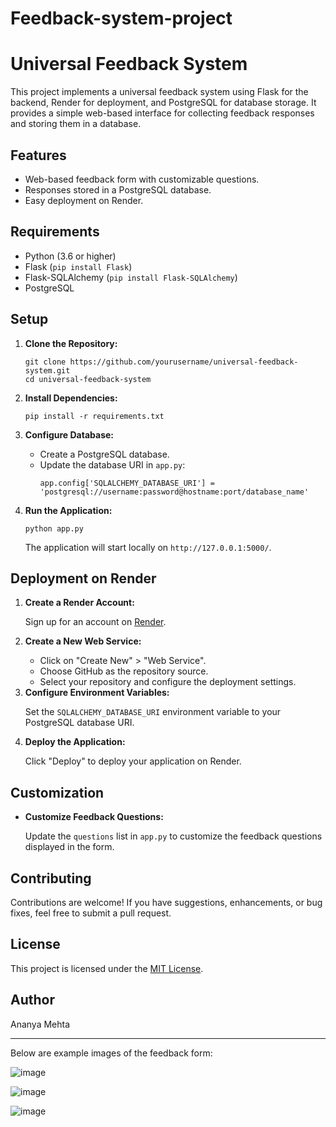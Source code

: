# Feedback-system-project
<!DOCTYPE html>
<html lang="en">

<head>
    <meta charset="UTF-8">
    <meta name="viewport" content="width=device-width, initial-scale=1.0">
    
</head>

<body>

  <h1>Universal Feedback System</h1>

  <p>
        This project implements a universal feedback system using Flask for the backend, Render for deployment, and
        PostgreSQL for database storage. It provides a simple web-based interface for collecting feedback responses and
        storing them in a database.
    </p>
    <h2>Features</h2>
    <ul>
        <li>Web-based feedback form with customizable questions.</li>
        <li>Responses stored in a PostgreSQL database.</li>
        <li>Easy deployment on Render.</li>
    </ul>
    <h2>Requirements</h2>
    <ul>
        <li>Python (3.6 or higher)</li>
        <li>Flask (<code>pip install Flask</code>)</li>
        <li>Flask-SQLAlchemy (<code>pip install Flask-SQLAlchemy</code>)</li>
        <li>PostgreSQL</li>
    </ul>
    <h2>Setup</h2>
    <ol>
        <li><strong>Clone the Repository:</strong></li>
        <pre><code>git clone https://github.com/yourusername/universal-feedback-system.git
cd universal-feedback-system
</code></pre>
        <li><strong>Install Dependencies:</strong></li>
        <pre><code>pip install -r requirements.txt
</code></pre>
        <li><strong>Configure Database:</strong></li>
        <ul>
            <li>Create a PostgreSQL database.</li>
            <li>Update the database URI in <code>app.py</code>:</li>
            <pre><code>app.config['SQLALCHEMY_DATABASE_URI'] = 'postgresql://username:password@hostname:port/database_name'</code></pre>
        </ul>
        <li><strong>Run the Application:</strong></li>
        <pre><code>python app.py
</code></pre>
        <p>The application will start locally on <code>http://127.0.0.1:5000/</code>.</p>
    </ol>
    <h2>Deployment on Render</h2>
    <ol>
        <li><strong>Create a Render Account:</strong></li>
        <p>Sign up for an account on <a href="https://render.com/">Render</a>.</p>
        <li><strong>Create a New Web Service:</strong></li>
        <ul>
            <li>Click on "Create New" &gt; "Web Service".</li>
            <li>Choose GitHub as the repository source.</li>
            <li>Select your repository and configure the deployment settings.</li>
        </ul>
        <li><strong>Configure Environment Variables:</strong></li>
        <p>Set the <code>SQLALCHEMY_DATABASE_URI</code> environment variable to your PostgreSQL database URI.</p>
        <li><strong>Deploy the Application:</strong></li>
        <p>Click "Deploy" to deploy your application on Render.</p>
    </ol>
    <h2>Customization</h2>
    <ul>
        <li><strong>Customize Feedback Questions:</strong></li>
        <p>Update the <code>questions</code> list in <code>app.py</code> to customize the feedback questions displayed
            in the form.</p>
    </ul>
    <h2>Contributing</h2>
    <p>Contributions are welcome! If you have suggestions, enhancements, or bug fixes, feel free to submit a pull
        request.</p>
    <h2>License</h2>
    <p>This project is licensed under the <a href="LICENSE">MIT License</a>.</p>
    <h2>Author</h2>
    <p>Ananya Mehta</p>
    <hr>
    <p>Below are example images of the feedback form:</p>
</body>

</html>

![image](https://github.com/ananya39mehta/Feedback-system-project-master/assets/121433203/0e67b30b-b992-4727-93fe-b86000d688f1)

![image](https://github.com/ananya39mehta/Feedback-system-project-master/assets/121433203/0e67b30b-b992-4727-93fe-b86000d688f1)

![image](https://github.com/ananya39mehta/Feedback-system-project-master/assets/121433203/361cda00-3876-45fa-98a3-13c01ed485af)








